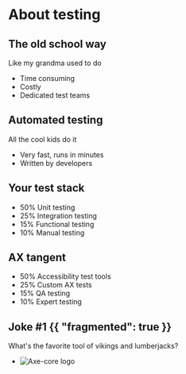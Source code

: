 # About testing

## The old school way
Like my grandma used to do
- Time consuming
- Costly
- Dedicated test teams

## Automated testing
All the cool kids do it
- Very fast, runs in minutes
- Written by developers

## Your test stack

- 50% Unit testing
- 25% Integration testing
- 15% Functional testing
- 10% Manual testing

## AX tangent

- 50% Accessibility test tools
- 25% Custom AX tests
- 15% QA testing
- 10% Expert testing

## Joke #1 {{ "fragmented": true }}

What's the favorite tool of vikings and lumberjacks?

- ![Axe-core logo](img/axe.png)